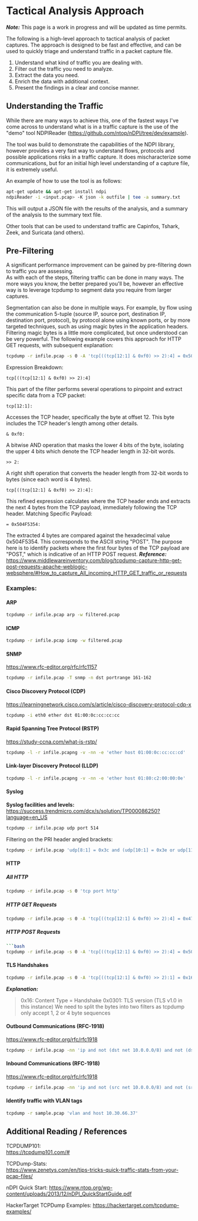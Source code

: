 # Tactical Analysis Approach
***Note:*** This page is a work in progress and will be updated as time permits.

The following is a high-level approach to tactical analysis of packet captures. The approach is designed to be fast and effective, and can be used to quickly triage and understand traffic in a packet capture file.
1. Understand what kind of traffic you are dealing with.
2. Filter out the traffic you need to analyze.
3. Extract the data you need.
4. Enrich the data with additional context.
5. Present the findings in a clear and concise manner.

## Understanding the Traffic
While there are many ways to achieve this, one of the fastest ways I've come across to understand what is in a traffic capture is the use of the "demo" tool NDPIReader (https://github.com/ntop/nDPI/tree/dev/example).  

The tool was build to demonstrate the capabilities of the NDPI library, however provides a very fast way to understand flows, protocols and possible applications risks in a traffic capture. It does mischaracterize some communications, but for an initial high level understanding of a capture file, it is extremely useful.

An example of how to use the tool is as follows:
```bash
apt-get update && apt-get install ndpi
ndpiReader -i <input.pcap> -K json -k outfile | tee -a summary.txt
```
This will output a JSON file with the results of the analysis, and a summary of the analysis to the summary text file.

Other tools that can be used to understand traffic are Capinfos, Tshark, Zeek, and Suricata (and others).

## Pre-Filtering
A significant performance improvement can be gained by pre-filtering down to traffic you are assessing.  
As with each of the steps, filtering traffic can be done in many ways. The more ways you know, the better prepared you'll be, however an effective way is to leverage tcpdump to segment data you require from larger captures.

Segmentation can also be done in multiple ways. For example, by flow using the communication 5-tuple (source IP, source port, destination IP, destination port, protocol), by protocol alone using known ports, or by more targeted techniques, such as using magic bytes in the application headers.
Filtering magic bytes is a little more complicated, but once understood can be very powerful. The following example covers this approach for HTTP GET requests, with subsequent explanation:
```bash
tcpdump -r infile.pcap -s 0 -A 'tcp[((tcp[12:1] & 0xf0) >> 2):4] = 0x504F5354'
```
Expression Breakdown:

```
tcp[((tcp[12:1] & 0xf0) >> 2):4]
```

This part of the filter performs several operations to pinpoint and extract specific data from a TCP packet:

```
tcp[12:1]:
```
Accesses the TCP header, specifically the byte at offset 12. This byte includes the TCP header's length among other details.
```
& 0xf0:
```

A bitwise AND operation that masks the lower 4 bits of the byte, isolating the upper 4 bits which denote the TCP header length in 32-bit words.
```
>> 2:
```
A right shift operation that converts the header length from 32-bit words to bytes (since each word is 4 bytes).
```
tcp[((tcp[12:1] & 0xf0) >> 2):4]:
```
This refined expression calculates where the TCP header ends and extracts the next 4 bytes from the TCP payload, immediately following the TCP header.
Matching Specific Payload:
```
= 0x504F5354:
```
The extracted 4 bytes are compared against the hexadecimal value 0x504F5354. This corresponds to the ASCII string "POST".
The purpose here is to identify packets where the first four bytes of the TCP payload are "POST," which is indicative of an HTTP POST request.
***Reference:***
https://www.middlewareinventory.com/blog/tcpdump-capture-http-get-post-requests-apache-weblogic-websphere/#How_to_capture_All_incoming_HTTP_GET_traffic_or_requests



### Examples:
#### ARP
```bash
tcpdump -r infile.pcap arp -w filtered.pcap
```
#### ICMP
```bash
tcpdump -r infile.pcap icmp -w filtered.pcap
```
#### SNMP
https://www.rfc-editor.org/rfc/rfc1157
```bash
tcpdump -r infile.pcap -T snmp -n dst portrange 161-162
```
#### Cisco Discovery Protocol (CDP)
https://learningnetwork.cisco.com/s/article/cisco-discovery-protocol-cdp-x
```bash
tcpdump -i eth0 ether dst 01:00:0c:cc:cc:cc
```
#### Rapid Spanning Tree Protocol (RSTP)
https://study-ccna.com/what-is-rstp/
```bash
tcpdump -l -r infile.pcapng -v -nn -e 'ether host 01:00:0c:cc:cc:cd'
```
#### Link-layer Discovery Protocol (LLDP)
```bash
tcpdump -l -r infile.pcapng -v -nn -e 'ether host 01:80:c2:00:00:0e'
```
#### Syslog
**Syslog facilities and levels:**
https://success.trendmicro.com/dcx/s/solution/TP000086250?language=en_US
```bash
tcpdump -r infile.pcap udp port 514
```
Filtering on the PRI header angled brackets:
```bash
tcpdump -r infile.pcap 'udp[8:1] = 0x3c and (udp[10:1] = 0x3e or udp[11:1] = 0x3e or udp[12:1] = 0x3e)'
```
#### HTTP
##### All HTTP
```bash
tcpdump -r infile.pcap -s 0 'tcp port http'
```
##### HTTP GET Requests
```bash
tcpdump -r infile.pcap -s 0 -A 'tcp[((tcp[12:1] & 0xf0) >> 2):4] = 0x47455420'
```
##### HTTP POST Requests
```bash
```bash
tcpdump -r infile.pcap -s 0 -A 'tcp[((tcp[12:1] & 0xf0) >> 2):4] = 0x504F5354'
```
#### TLS Handshakes
```bash
tcpdump -r infile.pcap -s 0 -A 'tcp[((tcp[12:1] & 0xf0) >> 2):1] = 0x16 and (tcp[((tcp[12:1] & 0xf0) >> 2) + 1:2] = 0x0301 or tcp[((tcp[12:1] & 0xf0) >> 2) + 1:2] = 0x0302 or tcp[((tcp[12:1] & 0xf0) >> 2) + 1:2] = 0x0303)'
```
***Explanation:***
> 0x16: Content Type = Handshake
> 0x0301: TLS version (TLS v1.0 in this instance)
> We need to split the bytes into two filters as tcpdump only accept 1, 2 or 4 byte sequences

#### Outbound Communications (RFC-1918)
https://www.rfc-editor.org/rfc/rfc1918
```bash
tcpdump -r infile.pcap -nn 'ip and not (dst net 10.0.0.0/8) and not (dst net 192.168.0.0/16) and not (dst net 172.16.0.0/12) and not (dst net 224.0.0.0/4) and not (dst net 169.254.0.0/16) and not (dst net 240.0.0.0/4)' |cut -d " " -f 3,5 | cut -d ":" -f1| awk -F " " '{print $1"."$2}' | awk -F "." '{print $1"."$2"."$3"."$4, $6"."$7"."$8"."$9":"$10}' |sort|uniq -c | sort -rn | head -n 20 
```

#### Inbound Communications (RFC-1918)
https://www.rfc-editor.org/rfc/rfc1918
```bash
tcpdump -r infile.pcap -nn 'ip and not (src net 10.0.0.0/8) and not (src net 192.168.0.0/16) and not (src net 172.16.0.0/12) and not (src net 224.0.0.0/4) and not (src net 169.254.0.0/16) and not (src net 240.0.0.0/4)' |cut -d " " -f 3,5 | cut -d ":" -f1| awk -F "." '{print $1"."$2"."$3"."$4":"$5"."$6"."$7"."$8}' |sort| uniq -c | sort -rn | head -n 20
```

#### Identify traffic with VLAN tags
```bash
tcpdump -r sample.pcap 'vlan and host 10.30.66.37'
```

## Additional Reading / References
TCPDUMP101:  
https://tcpdump101.com/#  

TCPDump-Stats:  
https://www.zenetys.com/en/tips-tricks-quick-traffic-stats-from-your-pcap-files/  

nDPI Quick Start:
https://www.ntop.org/wp-content/uploads/2013/12/nDPI_QuickStartGuide.pdf

HackerTarget TCPDump Examples:
https://hackertarget.com/tcpdump-examples/
